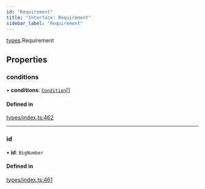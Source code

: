 ```yaml
---
id: "Requirement"
title: "Interface: Requirement"
sidebar_label: "Requirement"
---
```


[types](../../../modules/Types/Types.md).Requirement

## Properties

### conditions

• **conditions**: [`Condition`](../../../modules/Types/Types.md#condition)[]

#### Defined in

[types/index.ts:462](https://github.com/PolymeshAssociation/polymesh-sdk/blob/acc2284c/src/types/index.ts#L462)

___

### id

• **id**: `BigNumber`

#### Defined in

[types/index.ts:461](https://github.com/PolymeshAssociation/polymesh-sdk/blob/acc2284c/src/types/index.ts#L461)

